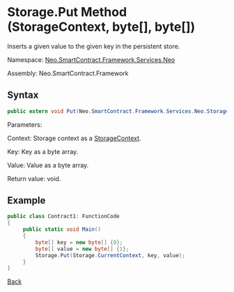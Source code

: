 # Storage.Put Method (StorageContext, byte[], byte[])

Inserts a given value to the given key in the persistent store.

Namespace: [Neo.SmartContract.Framework.Services.Neo](../../neo.md)

Assembly: Neo.SmartContract.Framework

## Syntax

```c#
public extern void Put(Neo.SmartContract.Framework.Services.Neo.StorageContext context, byte[] key, byte[] value)
```

Parameters:

Context: Storage context as a [StorageContext](../StorageContex.md).

Key: Key as a byte array.

Value: Value as a byte array.

Return value: void.

## Example

```c#
public class Contract1: FunctionCode
{
     public static void Main()
     {
         byte[] key = new byte[] {0};
         byte[] value = new byte[] {1};
         Storage.Put(Storage.CurrentContext, key, value);
     }
}
```



[Back](../Storage.md)

